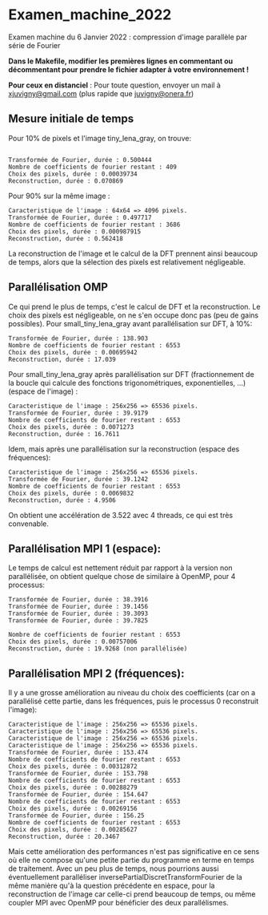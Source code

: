 # Examen_machine_2022
Examen machine du 6 Janvier 2022 : compression d'image parallèle par série de Fourier

**Dans le Makefile, modifier les premières lignes en commentant ou décommentant pour prendre le fichier adapter à votre environnement !**

__Pour ceux en distanciel__ : Pour toute question, envoyer un mail à xjuvigny@gmail.com (plus rapide que juvigny@onera.fr)

## Mesure initiale de temps 
Pour 10% de pixels et l'image tiny_lena_gray, on trouve: 
```

Transformée de Fourier, durée : 0.500444
Nombre de coefficients de fourier restant : 409
Choix des pixels, durée : 0.00039734
Reconstruction, durée : 0.070869
```

Pour 90% sur la même image :
```
Caracteristique de l'image : 64x64 => 4096 pixels.
Transformée de Fourier, durée : 0.497717
Nombre de coefficients de fourier restant : 3686
Choix des pixels, durée : 0.000987915
Reconstruction, durée : 0.562418
```

La reconstruction de l'image et le calcul de la DFT prennent ainsi beaucoup de temps, alors que la sélection des pixels est relativement négligeable.

## Parallélisation OMP
Ce qui prend le plus de temps, c'est le calcul de DFT et la reconstruction. Le choix des pixels est négligeable, on ne s'en occupe donc pas (peu de gains possibles).
Pour small_tiny_lena_gray avant parallélisation sur DFT, à 10%:
```
Transformée de Fourier, durée : 138.903
Nombre de coefficients de fourier restant : 6553
Choix des pixels, durée : 0.00695942
Reconstruction, durée : 17.039
```

Pour small_tiny_lena_gray après parallélisation sur DFT (fractionnement de la boucle qui calcule des fonctions trigonométriques, exponentielles, ...) (espace de l'image) :
```
Caracteristique de l'image : 256x256 => 65536 pixels.
Transformée de Fourier, durée : 39.9179
Nombre de coefficients de fourier restant : 6553
Choix des pixels, durée : 0.0071273
Reconstruction, durée : 16.7611
```

Idem, mais après une parallélisation sur la reconstruction (espace des fréquences):
```
Caracteristique de l'image : 256x256 => 65536 pixels.
Transformée de Fourier, durée : 39.1242
Nombre de coefficients de fourier restant : 6553
Choix des pixels, durée : 0.0069832
Reconstruction, durée : 4.9506
```

On obtient une accélération de 3.522 avec 4 threads, ce qui est très convenable.

## Parallélisation MPI 1 (espace):
Le temps de calcul est nettement réduit par rapport à la version non parallélisée, on obtient quelque chose de similaire à OpenMP, pour 4 processus:
```
Transformée de Fourier, durée : 38.3916
Transformée de Fourier, durée : 39.1456
Transformée de Fourier, durée : 39.3093
Transformée de Fourier, durée : 39.7825

Nombre de coefficients de fourier restant : 6553
Choix des pixels, durée : 0.00757006
Reconstruction, durée : 19.9268 (non parallélisée)
```

## Parallélisation MPI 2 (fréquences):
Il y a une grosse amélioration au niveau du choix des coefficients (car on a parallélisé cette partie, dans les fréquences, puis le processus 0 reconstruit l'image):
```
Caracteristique de l'image : 256x256 => 65536 pixels.
Caracteristique de l'image : 256x256 => 65536 pixels.
Caracteristique de l'image : 256x256 => 65536 pixels.
Caracteristique de l'image : 256x256 => 65536 pixels.
Transformée de Fourier, durée : 153.474
Nombre de coefficients de fourier restant : 6553
Choix des pixels, durée : 0.00312872
Transformée de Fourier, durée : 153.798
Nombre de coefficients de fourier restant : 6553
Choix des pixels, durée : 0.00288279
Transformée de Fourier, durée : 154.647
Nombre de coefficients de fourier restant : 6553
Choix des pixels, durée : 0.00269156
Transformée de Fourier, durée : 156.25
Nombre de coefficients de fourier restant : 6553
Choix des pixels, durée : 0.00285627
Reconstruction, durée : 20.3467

```

Mais cette amélioration des performances n'est pas significative en ce sens où elle ne compose qu'une petite partie du programme en terme en temps de traitement.
Avec un peu plus de temps, nous pourrions aussi éventuellement paralléliser inversePartialDiscretTransformFourier de la même manière qu'à la question précédente en espace, pour la reconstruction de l'image car celle-ci prend beaucoup de temps, ou même coupler MPI avec OpenMP pour bénéficier des deux parallélismes.